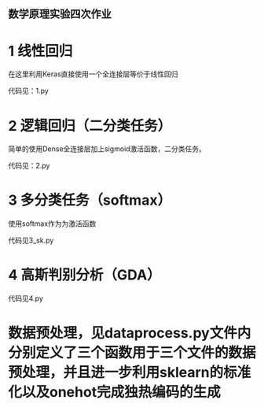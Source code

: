 ## 数学原理实验四次作业
# 1 线性回归
在这里利用Keras直接使用一个全连接层等价于线性回归

代码见：1.py
# 2 逻辑回归（二分类任务）
简单的使用Dense全连接层加上sigmoid激活函数，二分类任务。

代码见：2.py
# 3 多分类任务（softmax）
使用softmax作为为激活函数

代码见3_sk.py
# 4 高斯判别分析（GDA）
代码见4.py

# 数据预处理，见dataprocess.py文件内分别定义了三个函数用于三个文件的数据预处理，并且进一步利用sklearn的标准化以及onehot完成独热编码的生成